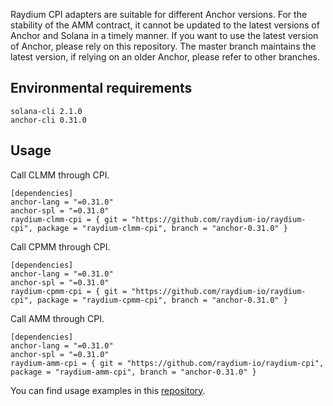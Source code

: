 Raydium CPI adapters are suitable for different Anchor versions. For the stability of the AMM contract, it cannot be updated to the latest versions of Anchor and Solana in a timely manner. If you want to use the latest version of Anchor, please rely on this repository. The master branch maintains the latest version, if relying on an older Anchor, please refer to other branches.

## Environmental requirements
```
solana-cli 2.1.0
anchor-cli 0.31.0
```

## Usage
Call CLMM through CPI.
```
[dependencies]
anchor-lang = "=0.31.0"
anchor-spl = "=0.31.0"
raydium-clmm-cpi = { git = "https://github.com/raydium-io/raydium-cpi", package = "raydium-clmm-cpi", branch = "anchor-0.31.0" }
```

Call CPMM through CPI.
```
[dependencies]
anchor-lang = "=0.31.0"
anchor-spl = "=0.31.0"
raydium-cpmm-cpi = { git = "https://github.com/raydium-io/raydium-cpi", package = "raydium-cpmm-cpi", branch = "anchor-0.31.0" }
```

Call AMM through CPI.
```
[dependencies]
anchor-lang = "=0.31.0"
anchor-spl = "=0.31.0"
raydium-amm-cpi = { git = "https://github.com/raydium-io/raydium-cpi", package = "raydium-amm-cpi", branch = "anchor-0.31.0" }
```

You can find usage examples in this [repository](https://github.com/raydium-io/raydium-cpi-example/tree/anchor-0.31.0).
